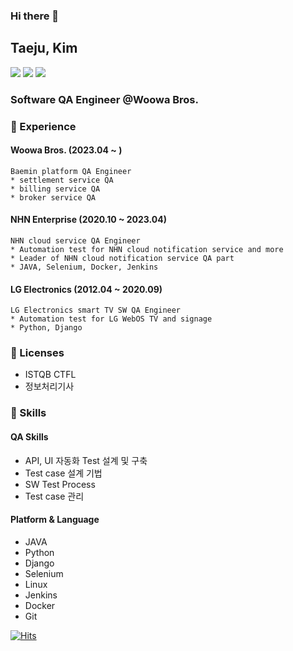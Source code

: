 ### Hi there 👋

## Taeju, Kim
<p>
  <a href="https://blog.taeju.kim" target="_blank"><img src="https://img.shields.io/badge/Blog-007396?style=flat-square"/></a>
  <a href="https://www.linkedin.com/in/taeju-kim/" target="_blank"><img src="https://img.shields.io/badge/taejukim-0A66C2?style=flat-square&logo=Linkedin&logoColor=white"/></a>
  <a href="mailto:iam@taeju.kim" target="_blank"><img src="https://img.shields.io/badge/iam@taeju.kim-EE4335?style=flat-square&logo=Gmail&logoColor=white"/></a>
</p>

### Software QA Engineer @Woowa Bros.

### 🏢 Experience
#### Woowa Bros. (2023.04 ~ )
```
Baemin platform QA Engineer
* settlement service QA
* billing service QA
* broker service QA
```


#### NHN Enterprise (2020.10 ~ 2023.04)
```
NHN cloud service QA Engineer 
* Automation test for NHN cloud notification service and more 
* Leader of NHN cloud notification service QA part
* JAVA, Selenium, Docker, Jenkins
```
#### LG Electronics (2012.04 ~ 2020.09)
```
LG Electronics smart TV SW QA Engineer
* Automation test for LG WebOS TV and signage
* Python, Django
```

### 🪪 Licenses
* ISTQB CTFL
* 정보처리기사

### 💪 Skills
#### QA Skills
* API, UI 자동화 Test 설계 및 구축
* Test case 설계 기법
* SW Test Process
* Test case 관리
#### Platform & Language
* JAVA
* Python
* Django
* Selenium
* Linux
* Jenkins
* Docker 
* Git

[![Hits](https://hits.seeyoufarm.com/api/count/incr/badge.svg?url=https%3A%2F%2Fgithub.com%2Ftaejukim&count_bg=%2379C83D&title_bg=%23555555&icon=&icon_color=%23E7E7E7&title=hits&edge_flat=false)](https://hits.seeyoufarm.com)

<!--
**taejukim/taejukim** is a ✨ _special_ ✨ repository because its `README.md` (this file) appears on your GitHub profile.

Here are some ideas to get you started:

- 🔭 I’m currently working on ...
- 🌱 I’m currently learning ...
- 👯 I’m looking to collaborate on ...
- 🤔 I’m looking for help with ...
- 💬 Ask me about ...
- 📫 How to reach me: ...
- 😄 Pronouns: ...
- ⚡ Fun fact: ...
-->
